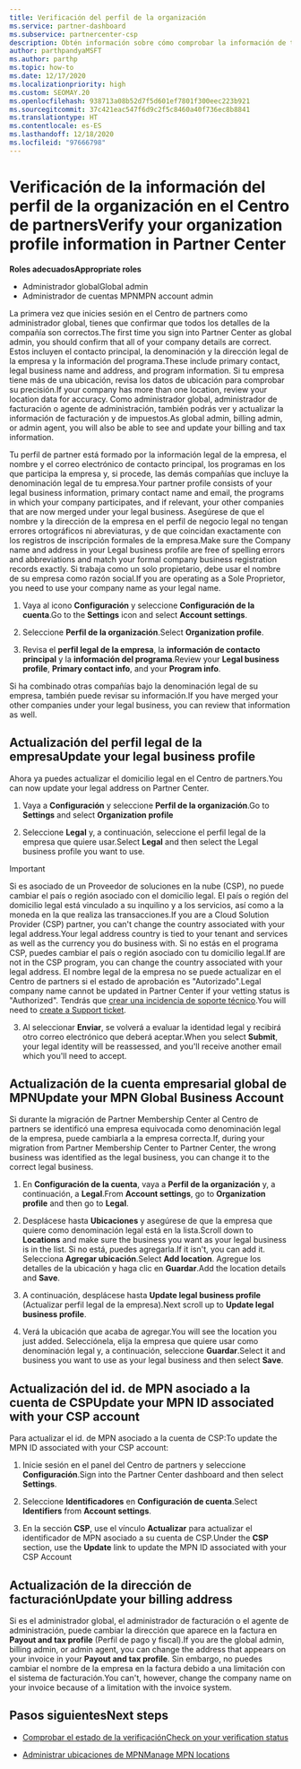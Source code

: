 ```yaml
---
title: Verificación del perfil de la organización
ms.service: partner-dashboard
ms.subservice: partnercenter-csp
description: Obtén información sobre cómo comprobar la información de tu empresa, como el contacto principal, la dirección y la información del programa. También puedes actualizar el domicilio legal y la dirección de facturación.
author: parthpandyaMSFT
ms.author: parthp
ms.topic: how-to
ms.date: 12/17/2020
ms.localizationpriority: high
ms.custom: SEOMAY.20
ms.openlocfilehash: 938713a08b52d7f5d601ef7801f300eec223b921
ms.sourcegitcommit: 37c421eac547f6d9c2f5c8460a40f736ec8b8841
ms.translationtype: HT
ms.contentlocale: es-ES
ms.lasthandoff: 12/18/2020
ms.locfileid: "97666798"
---
```

# <a name="verify-your-organization-profile-information-in-partner-center"></a><span data-ttu-id="b794a-104">Verificación de la información del perfil de la organización en el Centro de partners</span><span class="sxs-lookup"><span data-stu-id="b794a-104">Verify your organization profile information in Partner Center</span></span>

<span data-ttu-id="b794a-105">**Roles adecuados**</span><span class="sxs-lookup"><span data-stu-id="b794a-105">**Appropriate roles**</span></span>

- <span data-ttu-id="b794a-106">Administrador global</span><span class="sxs-lookup"><span data-stu-id="b794a-106">Global admin</span></span>
- <span data-ttu-id="b794a-107">Administrador de cuentas MPN</span><span class="sxs-lookup"><span data-stu-id="b794a-107">MPN account admin</span></span>

<span data-ttu-id="b794a-108">La primera vez que inicies sesión en el Centro de partners como administrador global, tienes que confirmar que todos los detalles de la compañía son correctos.</span><span class="sxs-lookup"><span data-stu-id="b794a-108">The first time you sign into Partner Center as global admin, you should confirm that all of your company details are correct.</span></span> <span data-ttu-id="b794a-109">Estos incluyen el contacto principal, la denominación y la dirección legal de la empresa y la información del programa.</span><span class="sxs-lookup"><span data-stu-id="b794a-109">These include primary contact, legal business name and address, and program information.</span></span> <span data-ttu-id="b794a-110">Si tu empresa tiene más de una ubicación, revisa los datos de ubicación para comprobar su precisión.</span><span class="sxs-lookup"><span data-stu-id="b794a-110">If your company has more than one location, review your location data for accuracy.</span></span> <span data-ttu-id="b794a-111">Como administrador global, administrador de facturación o agente de administración, también podrás ver y actualizar la información de facturación y de impuestos.</span><span class="sxs-lookup"><span data-stu-id="b794a-111">As global admin, billing admin, or admin agent, you will also be able to see and update your billing and tax information.</span></span>

<span data-ttu-id="b794a-112">Tu perfil de partner está formado por la información legal de la empresa, el nombre y el correo electrónico de contacto principal, los programas en los que participa la empresa y, si procede, las demás compañías que incluye la denominación legal de tu empresa.</span><span class="sxs-lookup"><span data-stu-id="b794a-112">Your partner profile consists of your legal business information, primary contact name and email, the programs in which your company participates, and if relevant, your other companies that are now merged under your legal business.</span></span> <span data-ttu-id="b794a-113">Asegúrese de que el nombre y la dirección de la empresa en el perfil de negocio legal no tengan errores ortográficos ni abreviaturas, y de que coincidan exactamente con los registros de inscripción formales de la empresa.</span><span class="sxs-lookup"><span data-stu-id="b794a-113">Make sure the Company name and address in your Legal business profile are free of spelling errors and abbreviations and match your formal company business registration records exactly.</span></span> <span data-ttu-id="b794a-114">Si trabaja como un solo propietario, debe usar el nombre de su empresa como razón social.</span><span class="sxs-lookup"><span data-stu-id="b794a-114">If you are operating as a Sole Proprietor, you need to use your company name as your legal name.</span></span>

1. <span data-ttu-id="b794a-115">Vaya al icono **Configuración** y seleccione **Configuración de la cuenta**.</span><span class="sxs-lookup"><span data-stu-id="b794a-115">Go to the **Settings** icon and select **Account settings**.</span></span>
 
1. <span data-ttu-id="b794a-116">Seleccione **Perfil de la organización**.</span><span class="sxs-lookup"><span data-stu-id="b794a-116">Select **Organization profile**.</span></span> 

2. <span data-ttu-id="b794a-117">Revisa el **perfil legal de la empresa**, la **información de contacto principal** y la **información del programa**.</span><span class="sxs-lookup"><span data-stu-id="b794a-117">Review your **Legal business profile**, **Primary contact info**, and your **Program info**.</span></span>

<span data-ttu-id="b794a-118">Si ha combinado otras compañías bajo la denominación legal de su empresa, también puede revisar su información.</span><span class="sxs-lookup"><span data-stu-id="b794a-118">If you have merged your other companies under your legal business, you can review that information as well.</span></span> 

## <a name="update-your-legal-business-profile"></a><span data-ttu-id="b794a-119">Actualización del perfil legal de la empresa</span><span class="sxs-lookup"><span data-stu-id="b794a-119">Update your legal business profile</span></span>

<span data-ttu-id="b794a-120">Ahora ya puedes actualizar el domicilio legal en el Centro de partners.</span><span class="sxs-lookup"><span data-stu-id="b794a-120">You can now update your legal address on Partner Center.</span></span>

1. <span data-ttu-id="b794a-121">Vaya a **Configuración** y seleccione **Perfil de la organización**.</span><span class="sxs-lookup"><span data-stu-id="b794a-121">Go to **Settings** and select **Organization profile**</span></span>


2. <span data-ttu-id="b794a-122">Seleccione **Legal** y, a continuación, seleccione el perfil legal de la empresa que quiere usar.</span><span class="sxs-lookup"><span data-stu-id="b794a-122">Select **Legal**  and then select the Legal business profile you want to use.</span></span>

>[!Important]
><span data-ttu-id="b794a-123">Si es asociado de un Proveedor de soluciones en la nube (CSP), no puede cambiar el país o región asociado con el domicilio legal. El país o región del domicilio legal está vinculado a su inquilino y a los servicios, así como a la moneda en la que realiza las transacciones.</span><span class="sxs-lookup"><span data-stu-id="b794a-123">If you are a Cloud Solution Provider (CSP) partner, you can't change the country associated with your legal address.Your legal address country is tied to your tenant and services as well as the currency you do business with.</span></span> <span data-ttu-id="b794a-124">Si no estás en el programa CSP, puedes cambiar el país o región asociado con tu domicilio legal.</span><span class="sxs-lookup"><span data-stu-id="b794a-124">If are not in the CSP program, you can change the country associated with your legal address.</span></span> <span data-ttu-id="b794a-125">El nombre legal de la empresa no se puede actualizar en el Centro de partners si el estado de aprobación es "Autorizado".</span><span class="sxs-lookup"><span data-stu-id="b794a-125">Legal company name cannot be updated in Partner Center if your vetting status is "Authorized".</span></span> <span data-ttu-id="b794a-126">Tendrás que [crear una incidencia de soporte técnico](https://partner.microsoft.com/dashboard/support/csp/servicerequests/create?stage=2&topicid=eb74583c-61b3-2124-bffc-00920e0ae772).</span><span class="sxs-lookup"><span data-stu-id="b794a-126">You will need to [create a Support ticket](https://partner.microsoft.com/dashboard/support/csp/servicerequests/create?stage=2&topicid=eb74583c-61b3-2124-bffc-00920e0ae772).</span></span>

3. <span data-ttu-id="b794a-127">Al seleccionar **Enviar**, se volverá a evaluar la identidad legal y recibirá otro correo electrónico que deberá aceptar.</span><span class="sxs-lookup"><span data-stu-id="b794a-127">When you select **Submit**, your legal identity will be reassessed, and you'll receive another email which you'll need to accept.</span></span>

## <a name="update-your-mpn-global-business-account"></a><span data-ttu-id="b794a-128">Actualización de la cuenta empresarial global de MPN</span><span class="sxs-lookup"><span data-stu-id="b794a-128">Update your MPN Global Business Account</span></span>

<span data-ttu-id="b794a-129">Si durante la migración de Partner Membership Center al Centro de partners se identificó una empresa equivocada como denominación legal de la empresa, puede cambiarla a la empresa correcta.</span><span class="sxs-lookup"><span data-stu-id="b794a-129">If, during your migration from Partner Membership Center to Partner Center, the wrong business was identified as the legal business, you can change it to the correct legal business.</span></span>

1. <span data-ttu-id="b794a-130">En **Configuración de la cuenta**, vaya a **Perfil de la organización** y, a continuación, a **Legal**.</span><span class="sxs-lookup"><span data-stu-id="b794a-130">From **Account settings**, go to **Organization profile** and then go to **Legal**.</span></span>

1.  <span data-ttu-id="b794a-131">Desplácese hasta **Ubicaciones** y asegúrese de que la empresa que quiere como denominación legal está en la lista.</span><span class="sxs-lookup"><span data-stu-id="b794a-131">Scroll down to **Locations** and make sure the business you want as your legal business is in the list.</span></span> <span data-ttu-id="b794a-132">Si no está, puedes agregarla.</span><span class="sxs-lookup"><span data-stu-id="b794a-132">If it isn't, you can add it.</span></span> <span data-ttu-id="b794a-133">Selecciona **Agregar ubicación**.</span><span class="sxs-lookup"><span data-stu-id="b794a-133">Select **Add location**.</span></span> <span data-ttu-id="b794a-134">Agregue los detalles de la ubicación y haga clic en **Guardar**.</span><span class="sxs-lookup"><span data-stu-id="b794a-134">Add the location details and **Save**.</span></span>

2. <span data-ttu-id="b794a-135">A continuación, desplácese hasta **Update legal business profile** (Actualizar perfil legal de la empresa).</span><span class="sxs-lookup"><span data-stu-id="b794a-135">Next scroll up to **Update legal business profile**.</span></span>

3. <span data-ttu-id="b794a-136">Verá la ubicación que acaba de agregar.</span><span class="sxs-lookup"><span data-stu-id="b794a-136">You will see the location you just added.</span></span> <span data-ttu-id="b794a-137">Selecciónela, elija la empresa que quiere usar como denominación legal y, a continuación, seleccione **Guardar**.</span><span class="sxs-lookup"><span data-stu-id="b794a-137">Select it and business you want to use as your legal business and then select **Save**.</span></span>

## <a name="update-your-mpn-id-associated-with-your-csp-account"></a><span data-ttu-id="b794a-138">Actualización del id. de MPN asociado a la cuenta de CSP</span><span class="sxs-lookup"><span data-stu-id="b794a-138">Update your MPN ID associated with your CSP account</span></span>

<span data-ttu-id="b794a-139">Para actualizar el id. de MPN asociado a la cuenta de CSP:</span><span class="sxs-lookup"><span data-stu-id="b794a-139">To update the MPN ID associated with your CSP account:</span></span>

1. <span data-ttu-id="b794a-140">Inicie sesión en el panel del Centro de partners y seleccione **Configuración**.</span><span class="sxs-lookup"><span data-stu-id="b794a-140">Sign into the Partner Center dashboard and then select **Settings**.</span></span>
 
1. <span data-ttu-id="b794a-141">Seleccione **Identificadores** en **Configuración de cuenta**.</span><span class="sxs-lookup"><span data-stu-id="b794a-141">Select **Identifiers** from **Account settings**.</span></span>

1. <span data-ttu-id="b794a-142">En la sección **CSP**, use el vínculo **Actualizar** para actualizar el identificador de MPN asociado a su cuenta de CSP.</span><span class="sxs-lookup"><span data-stu-id="b794a-142">Under the **CSP** section, use the **Update** link to update the MPN ID associated with your CSP Account</span></span> 


## <a name="update-your-billing-address"></a><span data-ttu-id="b794a-143">Actualización de la dirección de facturación</span><span class="sxs-lookup"><span data-stu-id="b794a-143">Update your billing address</span></span>

<span data-ttu-id="b794a-144">Si es el administrador global, el administrador de facturación o el agente de administración, puede cambiar la dirección que aparece en la factura en **Payout and tax profile** (Perfil de pago y fiscal).</span><span class="sxs-lookup"><span data-stu-id="b794a-144">If you are the global admin, billing admin, or admin agent, you can change the address that appears on your invoice in your **Payout and tax profile**.</span></span> <span data-ttu-id="b794a-145">Sin embargo, no puedes cambiar el nombre de la empresa en la factura debido a una limitación con el sistema de facturación.</span><span class="sxs-lookup"><span data-stu-id="b794a-145">You can't, however, change the company name on your invoice because of a limitation with the invoice system.</span></span>

## <a name="next-steps"></a><span data-ttu-id="b794a-146">Pasos siguientes</span><span class="sxs-lookup"><span data-stu-id="b794a-146">Next steps</span></span>


- [<span data-ttu-id="b794a-147">Comprobar el estado de la verificación</span><span class="sxs-lookup"><span data-stu-id="b794a-147">Check on your verification status</span></span>](verification-responses.md)
 
- [<span data-ttu-id="b794a-148">Administrar ubicaciones de MPN</span><span class="sxs-lookup"><span data-stu-id="b794a-148">Manage MPN locations</span></span>](manage-locations.md)



